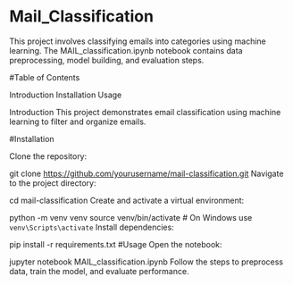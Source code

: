 # Mail_Classification

This project involves classifying emails into categories using machine learning. The MAIL_classification.ipynb notebook contains data preprocessing, model building, and evaluation steps.

#Table of Contents

Introduction
Installation
Usage

Introduction
This project demonstrates email classification using machine learning to filter and organize emails.

#Installation

Clone the repository:

git clone https://github.com/yourusername/mail-classification.git
Navigate to the project directory:

cd mail-classification
Create and activate a virtual environment:

python -m venv venv
source venv/bin/activate  # On Windows use `venv\Scripts\activate`
Install dependencies:

pip install -r requirements.txt
#Usage
Open the notebook:

jupyter notebook MAIL_classification.ipynb
Follow the steps to preprocess data, train the model, and evaluate performance.
